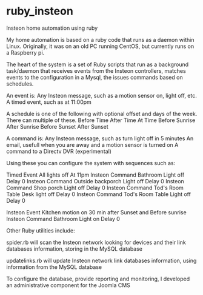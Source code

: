 ruby_insteon
============

Insteon home automation using ruby

My home automation is based on a ruby code that runs as a daemon within Linux.  Originally, it was on an old PC running CentOS, but currently runs on a Raspberry pi.

The heart of the system is a set of Ruby scripts that run as a background task/daemon that receives events from the Insteon controllers, matches events to the configuration in a Mysql, the issues commands based on schedules.

An event is:
	Any Insteon message, such as a motion sensor on, light off, etc.
	A timed event, such as at 11:00pm

A schedule is one of the following with optional offset and days of the week.  There can multiple of these.
	Before Time
	After Time
	At Time
	Before Sunrise
	After Sunrise
	Before Sunset
	After Sunset

A command is:
	Any Insteon message, such as turn light off in 5 minutes
	An email, usefull when you are away and a motion sensor is turned on
	A command to a Directv DVR (experimental)

Using these you can configure the system with sequences such as:

Timed Event All lights off At 11pm
	Insteon Command Bathroom Light off Delay 0
	Insteon Command Outside backporch Light off Delay 0
	Insteon Command Shop porch Light off Delay 0
	Insteon Command Tod's Room Table Desk light off Delay 0
	Insteon Command Tod's Room Table Light off Delay 0

Insteon Event Kitchen motion on 30 min after Sunset and Before sunrise 
	Insteon Command Bathroom Light on Delay 0

Other Ruby utilities include:

spider.rb  will scan the Insteon network looking for devices and their link databases information, storing in the MySQL database
	
updatelinks.rb will update Insteon network link databases information, using information from the MySQL database
	
To configure the database, provide reporting and monitoring,  I developed an administrative component for the Joomla CMS
